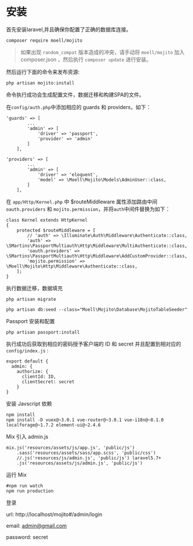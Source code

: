 # 安装

首先安装laravel,并且确保你配置了正确的数据库连接。

```
composer require moell/mojito
```

> 如果出现 `random_compat` 版本造成的冲突，请手动将 `moell/mojito` 加入 composer.json ，然后执行 `composer update`  进行安装。


然后运行下面的命令来发布资源:

```
php artisan mojito:install
```

命令执行成功会生成配置文件，数据迁移和构建SPA的文件。

在`config/auth.php`中添加相应的 guards 和 providers，如下： 

```
'guards' => [
        ...
        'admin' => [
            'driver' => 'passport',
            'provider' => 'admin'
        ]
    ],

'providers' => [
        ...
        'admin' => [
            'driver' => 'eloquent',
            'model' => \Moell\Mojito\Models\AdminUser::class,
        ]
    ],
```

在 `app/Http/Kernel.php` 中 $routeMiddleware 属性添加路由中间 `oauth.providers` 和 `mojito.permission`，并将`auth`中间件替换为如下：

```
class Kernel extends HttpKernel
{
    protected $routeMiddleware = [
        // 'auth' => \Illuminate\Auth\Middleware\Authenticate::class,
        'auth' => \SMartins\PassportMultiauth\Http\Middleware\MultiAuthenticate::class,
        'oauth.providers' => \SMartins\PassportMultiauth\Http\Middleware\AddCustomProvider::class,
        'mojito.permission' => \Moell\Mojito\Http\Middleware\Authenticate::class,
    ];
}
```

执行数据迁移，数据填充

```
php artisan migrate

php artisan db:seed --class="Moell\Mojito\Database\MojitoTableSeeder"
```

Passport 安装和配置

```
php artisan passport:install
```

执行成功后获取到相应的密码授予客户端的 ID 和 secret 并且配置到相对应的 `config/index.js` :

```
export default {
  admin: {
    authorize: {
      clientId: ID,
      clientSecret: secret
    }
}
```

安装 Javscript 依赖

```shell
npm install
npm install -D vuex@~3.0.1 vue-router@~3.0.1 vue-i18n@~8.1.0 localforage@~1.7.2 element-ui@~2.4.6
```

Mix 引入 admin.js 

```
mix.js('resources/assets/js/app.js', 'public/js')
    .sass('resources/assets/sass/app.scss', 'public/css')
    //.js('resources/js/admin.js', 'public/js') laravel5.7+
    .js('resources/assets/js/admin.js', 'public/js')
```

运行 Mix

```
#npm run watch
npm run production
```

登录



url: http://localhost/mojito#/admin/login

email: admin@gmail.com

password: secret
